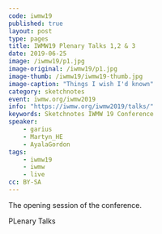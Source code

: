 ```yaml
---
code: iwmw19
published: true
layout: post
type: pages
title: IWMW19 Plenary Talks 1,2 & 3
date: 2019-06-25
image: /iwmw19/p1.jpg
image-original: /iwmw19/p1.jpg
image-thumb: /iwmw19/iwmw19-thumb.jpg
image-caption: "Things I wish I'd known"
category: sketchnotes
event: iwmw.org/iwmw2019
info: "https://iwmw.org/iwmw2019/talks/"
keywords: Sketchnotes IWMW 19 Conference
speaker:
    - garius
    - Martyn_HE
    - AyalaGordon
tags:
    - iwmw19
    - iwmw
    - live
cc: BY-SA
---
```

The opening session of the conference.

PLenary Talks
